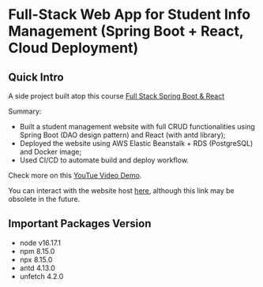 # Full-Stack Web App for Student Info Management (Spring Boot + React, Cloud Deployment)

## Quick Intro

A side project built atop this course [Full Stack Spring Boot & React](https://amigoscode.com/courses/full-stack-spring-boot-react/)

Summary: 

* Built a student management website with full CRUD functionalities using Spring Boot (DAO design pattern) and React (with antd library);
* Deployed the website using AWS Elastic Beanstalk + RDS (PostgreSQL) and Docker image;
* Used CI/CD to automate build and deploy workflow.

Check more on this [YouTue Video Demo](https://www.youtube.com/watch?v=5Z_WmGlaX_s).

You can interact with the website host [here](http://springbootreactfullstack-env.eba-enb6wnfp.us-east-1.elasticbeanstalk.com), although this link may be obsolete in the future.

## Important Packages Version
* node v16.17.1
* npm 8.15.0
* npx 8.15.0
* antd 4.13.0
* unfetch 4.2.0
